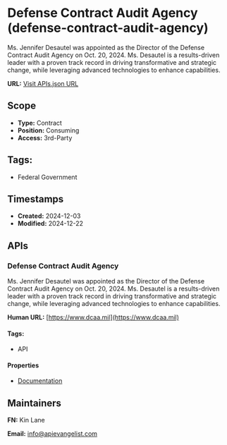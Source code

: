 # Defense Contract Audit Agency (defense-contract-audit-agency)
Ms. Jennifer Desautel was appointed as the Director of the Defense Contract Audit Agency on Oct. 20, 2024. Ms. Desautel is a results-driven leader with a proven track record in driving transformative and strategic change, while leveraging advanced technologies to enhance capabilities.

**URL:** [Visit APIs.json URL](https://raw.githubusercontent.com/api-evangelist/defense-contract-audit-agency/refs/heads/main/apis.yml)

## Scope

- **Type:** Contract 
- **Position:** Consuming 
- **Access:** 3rd-Party 

## Tags:

 - Federal Government

## Timestamps

- **Created:** 2024-12-03 
- **Modified:** 2024-12-22 

## APIs

### Defense Contract Audit Agency
Ms. Jennifer Desautel was appointed as the Director of the Defense Contract Audit Agency on Oct. 20, 2024. Ms. Desautel is a results-driven leader with a proven track record in driving transformative and strategic change, while leveraging advanced technologies to enhance capabilities.

**Human URL:** [https://www.dcaa.mil](https://www.dcaa.mil)


#### Tags:

 - API

#### Properties

- [Documentation](https://www.dcaa.mil)

## Maintainers

**FN:** Kin Lane

**Email:** info@apievangelist.com

